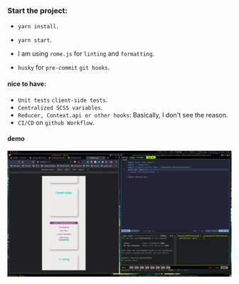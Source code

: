 ### Start the project:

- `yarn install`.
- `yarn start`.

- I am using `rome.js` for `linting` and `formatting`.
- `husky` for `pre-commit` `git hooks`.
#### nice to have:
- `Unit tests` `client-side tests`.
- `Centralized SCSS variables`.
- `Reducer, Context.api or other hooks`: Basically, I don't see the reason.
- `CI/CD` on `github Workflow`.
#### demo

![demo](demo/demo.png)

